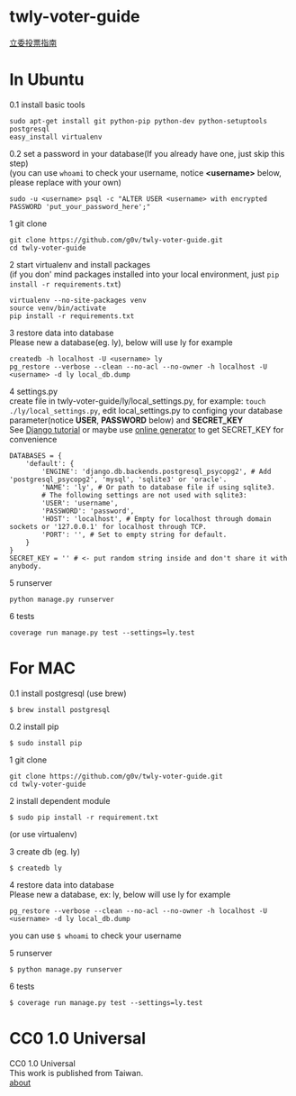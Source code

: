 twly-voter-guide
================

[立委投票指南](http://vote.ly.g0v.tw/)     

In Ubuntu
=================
0.1 install basic tools
```
sudo apt-get install git python-pip python-dev python-setuptools postgresql
easy_install virtualenv
```

0.2 set a password in your database(If you already have one, just skip this step)        
(you can use `whoami` to check your username, notice **&lt;username&gt;**  below, please replace with your own)

```
sudo -u <username> psql -c "ALTER USER <username> with encrypted PASSWORD 'put_your_password_here';"
```

1  git clone
```
git clone https://github.com/g0v/twly-voter-guide.git       
cd twly-voter-guide
```

2  start virtualenv and install packages         
(if you don' mind packages installed into your local environment, just `pip install -r requirements.txt`)
```
virtualenv --no-site-packages venv      
source venv/bin/activate        
pip install -r requirements.txt     
```

3  restore data into database       
Please new a database(eg. ly), below will use ly for example
```
createdb -h localhost -U <username> ly
pg_restore --verbose --clean --no-acl --no-owner -h localhost -U <username> -d ly local_db.dump
```

4  settings.py          
create file in twly-voter-guide/ly/local_settings.py, for example: `touch ./ly/local_settings.py`, edit local_settings.py to configing your database parameter(notice **USER**, **PASSWORD** below) and **SECRET_KEY**       
See [Django tutorial](https://docs.djangoproject.com/en/dev/intro/tutorial01/) or maybe use [online generator](http://www.miniwebtool.com/django-secret-key-generator/) to get SECRET_KEY for convenience				
```
DATABASES = {
    'default': {
        'ENGINE': 'django.db.backends.postgresql_psycopg2', # Add 'postgresql_psycopg2', 'mysql', 'sqlite3' or 'oracle'.
        'NAME': 'ly', # Or path to database file if using sqlite3.
        # The following settings are not used with sqlite3:
        'USER': 'username',
        'PASSWORD': 'password',
        'HOST': 'localhost', # Empty for localhost through domain sockets or '127.0.0.1' for localhost through TCP.
        'PORT': '', # Set to empty string for default.
    }
}
SECRET_KEY = '' # <- put random string inside and don't share it with anybody.
```

5  runserver
```
python manage.py runserver
```

6  tests
```
coverage run manage.py test --settings=ly.test
```


For MAC
=================
0.1 install postgresql (use brew)
```
$ brew install postgresql
```
0.2 install pip
```
$ sudo install pip 
```


1  git clone
```
git clone https://github.com/g0v/twly-voter-guide.git       
cd twly-voter-guide
```
2  install dependent module
```
$ sudo pip install -r requirement.txt
```
(or use virtualenv)

3  create db (eg. ly)
```
$ createdb ly
```

4  restore data into database       
Please new a database, ex: ly, below will use ly for example
```
pg_restore --verbose --clean --no-acl --no-owner -h localhost -U <username> -d ly local_db.dump
```
you can use `$ whoami` to check your username

5  runserver
```
$ python manage.py runserver
```

6  tests
```
$ coverage run manage.py test --settings=ly.test
```

CC0 1.0 Universal
=================
CC0 1.0 Universal       
This work is published from Taiwan.     
[about](http://vote.ly.g0v.tw/about/)
